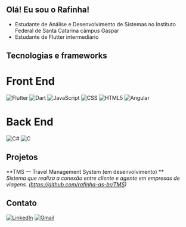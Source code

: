 ## Olá! Eu sou o Rafinha!
- Estudante de Análise e Desenvolvimento de Sistemas no Instituto Federal de Santa Catarina câmpus Gaspar
- Estudante de Flutter intermediário

## Tecnologias e frameworks

# Front End
![Flutter](https://img.shields.io/badge/Flutter-02569B?style=for-the-badge&logo=flutter&logoColor=white)
![Dart](https://img.shields.io/badge/Dart-0175C2?style=for-the-badge&logo=dart&logoColor=white)
![JavaScript](https://img.shields.io/badge/JavaScript-F7DF1E?style=for-the-badge&logo=javascript&logoColor=black)
![CSS](https://img.shields.io/badge/CSS3-1572B6?style=for-the-badge&logo=css3&logoColor=white)
![HTML5](https://img.shields.io/badge/HTML5-E34F26?style=for-the-badge&logo=html5&logoColor=white)
![Angular](https://img.shields.io/badge/Angular-DD0031?style=for-the-badge&logo=angular&logoColor=white)

# Back End
![C#](https://img.shields.io/badge/C%23-239120?style=for-the-badge&logo=c-sharp&logoColor=white)
![C](https://img.shields.io/badge/C-00599C?style=for-the-badge&logo=c&logoColor=white)


## Projetos

**TMS — Travel Management System (em desenvolvimento) **  
_Sistema que realiza a conexão entre cliente e agente em empresas de viagens. (https://github.com/rafinha-as-br/TMS)_

## Contato
<a href="https://www.linkedin.com/in/rafael-antunes-souza-109310321/" title="Rafael">![LinkedIn](https://img.shields.io/badge/linkedin-%230077B5.svg?style=for-the-badge&logo=linkedin&logoColor=white)</a> 
<a href="mailto:rafinha84.dev@gmail.com" title="Jonathan">![Gmail](https://img.shields.io/badge/Gmail-D14836?style=for-the-badge&logo=gmail&logoColor=white)</a>
